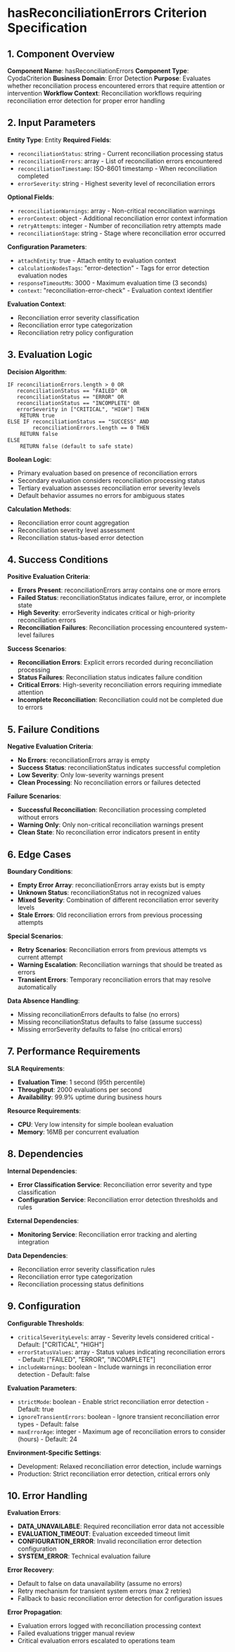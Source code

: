 # hasReconciliationErrors Criterion Specification

## 1. Component Overview
**Component Name**: hasReconciliationErrors
**Component Type**: CyodaCriterion
**Business Domain**: Error Detection
**Purpose**: Evaluates whether reconciliation process encountered errors that require attention or intervention
**Workflow Context**: Reconciliation workflows requiring reconciliation error detection for proper error handling

## 2. Input Parameters
**Entity Type**: Entity
**Required Fields**:
- `reconciliationStatus`: string - Current reconciliation processing status
- `reconciliationErrors`: array - List of reconciliation errors encountered
- `reconciliationTimestamp`: ISO-8601 timestamp - When reconciliation completed
- `errorSeverity`: string - Highest severity level of reconciliation errors

**Optional Fields**:
- `reconciliationWarnings`: array - Non-critical reconciliation warnings
- `errorContext`: object - Additional reconciliation error context information
- `retryAttempts`: integer - Number of reconciliation retry attempts made
- `reconciliationStage`: string - Stage where reconciliation error occurred

**Configuration Parameters**:
- `attachEntity`: true - Attach entity to evaluation context
- `calculationNodesTags`: "error-detection" - Tags for error detection evaluation nodes
- `responseTimeoutMs`: 3000 - Maximum evaluation time (3 seconds)
- `context`: "reconciliation-error-check" - Evaluation context identifier

**Evaluation Context**:
- Reconciliation error severity classification
- Reconciliation error type categorization
- Reconciliation retry policy configuration

## 3. Evaluation Logic
**Decision Algorithm**:
```
IF reconciliationErrors.length > 0 OR
   reconciliationStatus == "FAILED" OR
   reconciliationStatus == "ERROR" OR
   reconciliationStatus == "INCOMPLETE" OR
   errorSeverity in ["CRITICAL", "HIGH"] THEN
    RETURN true
ELSE IF reconciliationStatus == "SUCCESS" AND
        reconciliationErrors.length == 0 THEN
    RETURN false
ELSE
    RETURN false (default to safe state)
```

**Boolean Logic**:
- Primary evaluation based on presence of reconciliation errors
- Secondary evaluation considers reconciliation processing status
- Tertiary evaluation assesses reconciliation error severity levels
- Default behavior assumes no errors for ambiguous states

**Calculation Methods**:
- Reconciliation error count aggregation
- Reconciliation severity level assessment
- Reconciliation status-based error detection

## 4. Success Conditions
**Positive Evaluation Criteria**:
- **Errors Present**: reconciliationErrors array contains one or more errors
- **Failed Status**: reconciliationStatus indicates failure, error, or incomplete state
- **High Severity**: errorSeverity indicates critical or high-priority reconciliation errors
- **Reconciliation Failures**: Reconciliation processing encountered system-level failures

**Success Scenarios**:
- **Reconciliation Errors**: Explicit errors recorded during reconciliation processing
- **Status Failures**: Reconciliation status indicates failure condition
- **Critical Errors**: High-severity reconciliation errors requiring immediate attention
- **Incomplete Reconciliation**: Reconciliation could not be completed due to errors

## 5. Failure Conditions
**Negative Evaluation Criteria**:
- **No Errors**: reconciliationErrors array is empty
- **Success Status**: reconciliationStatus indicates successful completion
- **Low Severity**: Only low-severity warnings present
- **Clean Processing**: No reconciliation errors or failures detected

**Failure Scenarios**:
- **Successful Reconciliation**: Reconciliation processing completed without errors
- **Warning Only**: Only non-critical reconciliation warnings present
- **Clean State**: No reconciliation error indicators present in entity

## 6. Edge Cases
**Boundary Conditions**:
- **Empty Error Array**: reconciliationErrors array exists but is empty
- **Unknown Status**: reconciliationStatus not in recognized values
- **Mixed Severity**: Combination of different reconciliation error severity levels
- **Stale Errors**: Old reconciliation errors from previous processing attempts

**Special Scenarios**:
- **Retry Scenarios**: Reconciliation errors from previous attempts vs current attempt
- **Warning Escalation**: Reconciliation warnings that should be treated as errors
- **Transient Errors**: Temporary reconciliation errors that may resolve automatically

**Data Absence Handling**:
- Missing reconciliationErrors defaults to false (no errors)
- Missing reconciliationStatus defaults to false (assume success)
- Missing errorSeverity defaults to false (no critical errors)

## 7. Performance Requirements
**SLA Requirements**:
- **Evaluation Time**: 1 second (95th percentile)
- **Throughput**: 2000 evaluations per second
- **Availability**: 99.9% uptime during business hours

**Resource Requirements**:
- **CPU**: Very low intensity for simple boolean evaluation
- **Memory**: 16MB per concurrent evaluation

## 8. Dependencies
**Internal Dependencies**:
- **Error Classification Service**: Reconciliation error severity and type classification
- **Configuration Service**: Reconciliation error detection thresholds and rules

**External Dependencies**:
- **Monitoring Service**: Reconciliation error tracking and alerting integration

**Data Dependencies**:
- Reconciliation error severity classification rules
- Reconciliation error type categorization
- Reconciliation processing status definitions

## 9. Configuration
**Configurable Thresholds**:
- `criticalSeverityLevels`: array - Severity levels considered critical - Default: ["CRITICAL", "HIGH"]
- `errorStatusValues`: array - Status values indicating reconciliation errors - Default: ["FAILED", "ERROR", "INCOMPLETE"]
- `includeWarnings`: boolean - Include warnings in reconciliation error detection - Default: false

**Evaluation Parameters**:
- `strictMode`: boolean - Enable strict reconciliation error detection - Default: true
- `ignoreTransientErrors`: boolean - Ignore transient reconciliation error types - Default: false
- `maxErrorAge`: integer - Maximum age of reconciliation errors to consider (hours) - Default: 24

**Environment-Specific Settings**:
- Development: Relaxed reconciliation error detection, include warnings
- Production: Strict reconciliation error detection, critical errors only

## 10. Error Handling
**Evaluation Errors**:
- **DATA_UNAVAILABLE**: Required reconciliation error data not accessible
- **EVALUATION_TIMEOUT**: Evaluation exceeded timeout limit
- **CONFIGURATION_ERROR**: Invalid reconciliation error detection configuration
- **SYSTEM_ERROR**: Technical evaluation failure

**Error Recovery**:
- Default to false on data unavailability (assume no errors)
- Retry mechanism for transient system errors (max 2 retries)
- Fallback to basic reconciliation error detection for configuration issues

**Error Propagation**:
- Evaluation errors logged with reconciliation processing context
- Failed evaluations trigger manual review
- Critical evaluation errors escalated to operations team
